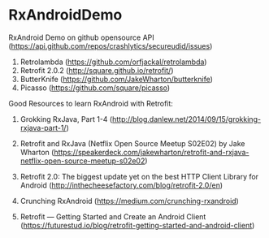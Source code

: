 # RxAndroidDemo


RxAndroid Demo on github opensource API (https://api.github.com/repos/crashlytics/secureudid/issues)

1. Retrolambda (https://github.com/orfjackal/retrolambda)
2. Retrofit 2.0.2 (http://square.github.io/retrofit/)
3. ButterKnife (https://github.com/JakeWharton/butterknife)
4. Picasso (https://github.com/square/picasso)

Good Resources to learn RxAndroid with Retrofit:

1. Grokking RxJava, Part 1-4 
(http://blog.danlew.net/2014/09/15/grokking-rxjava-part-1/)

2. Retrofit and RxJava (Netflix Open Source Meetup S02E02) by Jake Wharton
(https://speakerdeck.com/jakewharton/retrofit-and-rxjava-netflix-open-source-meetup-s02e02)

3. Retrofit 2.0: The biggest update yet on the best HTTP Client Library for Android
(http://inthecheesefactory.com/blog/retrofit-2.0/en)

4. Crunching RxAndroid
(https://medium.com/crunching-rxandroid)

5. Retrofit — Getting Started and Create an Android Client
(https://futurestud.io/blog/retrofit-getting-started-and-android-client)